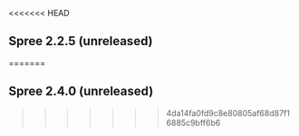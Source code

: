 <<<<<<< HEAD
## Spree 2.2.5 (unreleased) ##
=======
## Spree 2.4.0 (unreleased) ##
>>>>>>> 4da14fa0fd9c8e80805af68d87f16885c9bff6b6

